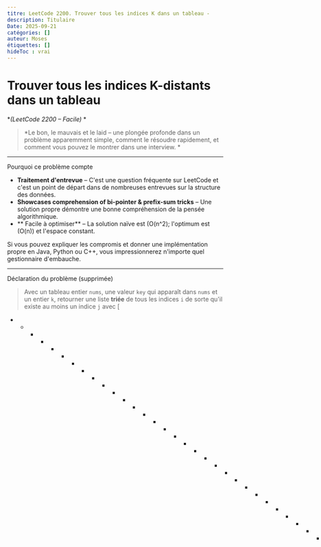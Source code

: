```yaml
---
titre: LeetCode 2200. Trouver tous les indices K dans un tableau -
description: Titulaire
Date: 2025-09-21
catégories: []
auteur: Moses
étiquettes: []
hideToc : vrai
---
```

# Trouver tous les indices K-distants dans un tableau
**(LeetCode 2200 – Facile)* *

> *Le bon, le mauvais et le laid – une plongée profonde dans un problème apparemment simple, comment le résoudre rapidement, et comment vous pouvez le montrer dans une interview. *

---

Pourquoi ce problème compte

* **Traitement d'entrevue** – C'est une question fréquente sur LeetCode et c'est un point de départ dans de nombreuses entrevues sur la structure des données.
* **Showcases comprehension of bi-pointer & prefix-sum tricks** – Une solution propre démontre une bonne compréhension de la pensée algorithmique.
* ** Facile à optimiser** – La solution naïve est \(O(n^2)\; l'optimum est \(O(n)\) et l'espace constant.

Si vous pouvez expliquer les compromis et donner une implémentation propre en Java, Python ou C++, vous impressionnerez n'importe quel gestionnaire d'embauche.

---

Déclaration du problème (supprimée)

> Avec un tableau entier `nums`, une valeur `key` qui apparaît dans `nums` et un entier `k`,
> retourner une liste **triée** de tous les indices `i` de sorte qu'il existe au moins un indice `j` avec
> \[
* * * * * * * * * * * * * * * * * * * * * * * * * * * * * * * * * * * * * * * * * * * * * * * * * * * * * * * * * * * * * * * * * * * * * * * * * * * * * * * * * * * * * * * * * * * * * * * * * * * * * * * * * * * * * * * * * * * * * * * * * * * * * * * * * * * * * * * * * * * * * * * * * * * * * * * * * * * * * * * * * * * * * * * * * * * * * * * * * * * * * * * * * * * * * * * * * * * * * * * * * * * * * * * * * * * * * * * * * * * * * * * * * * * * * * * * * * * * * * * * * * * * * * * * * * * * * * * * clé
> \]
>
> 1 ≤ "longueur en chiffres" ≤ 1 000
> 1 ≤ "nums[i]" ≤ 1 000
> 1 ≤ `k` ≤ `nums. longueur "

---

Deux solutions

L'approche du temps L'espace Pourquoi ça compte
-- -- -- -- -- -- -- -- -- -- -- -- --
**Brute-Force** – vérifier chaque paire de produits \(O(n^2)\)= \(O(1)\)= Facile à mettre en œuvre, mais lent pour n =1 000. Autres
**One-passe avec marquage** – **Optimal****[(O(n)\]**] \(O(1)\]=Scans une fois, pas de boucles imbriquées, seulement des maths entiers. Autres

Nous nous concentrons sur la solution optimale et fournissons le code en trois langues populaires.

---

Stratégie optimale – marquage à un seul passage

1. **Traverse** le tableau une fois.
2. Quand `nums[j]] == clé', les indices qui deviennent **k-distant** sont la gamme
\[
\text{left} = \max(0, j - k) \quad\text{à}\quad \text{right} = \min(n-1, j + k)
\]
3. Au lieu d'ajouter chaque indice dans cette plage **nativement**, gardez un pointeur de course `nextFree`.
* `nextFree` est le plus petit indice **non** encore ajouté.
* Pour chaque clé, nous ajoutons seulement l'intervalle `[max(nextFree, gauche), droite]`.
4. Après le traitement d'une clé, définissez `nextFree = droite + 1`.
5. Enfin, retournez les indices collectés.

L'idée est similaire à la ligne de "sweep" ou "interval fusion" – nous ne revoyons jamais un index qui a déjà été ajouté.

---

Cas d'essai

Produit escompté
-- -- -- -- -- -- -- --
* * * * * * * * * * * * * * * * * * * * * * * * * * * * * * * * * * * * * * * * * * * * * * * * * * * * * * * * * * * * * * * * * * * * * * * * * * * * * * * * * * * * * * * * * * * * * * * * * * * * * * * * * * * * * * * * * * * * * * * * * * * * * * * * * * * * * * * * * * * * * * * * * * * * * * * * * * * * * * * * * * * * * * * * * * * * * * * * * * * * * * * * * * * * * * * * * * * * * * * * * * * * * * * * * * * * * * * * * * * * * * * * * * * * * * * * * * * * * * * * * * * * * * * * * * * * * * * * Autres
"nums=[2,2,2,2]", "key=2", "k=2" "[0,1,2,34]" Autres
"nums=[1,2,3,4,5]`, `key=3`, `k=0`
"nums=[1,3,1,1]", "key=1", "k=1" "[0,1,2,34]" Autres

---

Code

### Java

"Java
Importation de java.util.*;

solution de classe publique {
liste publique<entier> findKDistantIndices(int[] nums, int key, int k) {
Liste <Integer> res = nouvelle liste de distribution<>();
int n = longueur nums;
int nextFree = 0; // plus petit indice non encore ajouté

pour (int j = 0; j < n; j++) {
si (nums[j] == clé) {
int gauche = Math.max(0, j - k);
int droite = Math.min(n - 1, j + k);

début int = Math.max(à gauche, suivantFree);
pour (int i = début; i <= droite; i++) {
l'alinéa i est remplacé par le texte suivant:
}
nextFree = droite + 1; // éviter les duplications
}
}
retour rés;
}

public statique vide principal(String[] args) {
Solution s = nouvelle solution();
Système.out.println(s.findKIndicesdistants(
nouveaux int[]{3,4,9,1,3,5}, 9, 1)); // [1,2,3,4,5,6]
}
}
«» "

Python

'`python
de taper l'importation Liste

Solution de classe:
def findKDistantIndices(self, nombres: List[int], clé: int, k: int) -> Liste[int]:
n = len(nums)
res = []
next_free = 0 # premier index qui n'a pas été ajouté

pour j, val dans l'énumération(nombres):
if val == clé:
gauche = max(0, j - k)
droite = min(n - 1, j + k)

début = max(à gauche, sans _suivant)
res.extend(range(démarrage, droite + 1))
next_free = droite + 1

retour res

si __nom__ == "__main__" :
sol = Solution()
print(sol.findKIndices distants([3,4,9,1,3,9,5], 9, 1)) [1,2,3,4,5,6]
«» "

C++

'`cpp
#incluez <bits/stdc++.h>
utilisant l'espace de noms std;

solution de classe {
public:
vector<int> findKDistantIndices(vecteur<int>& nums, touche int, int k) {
vecteur<int> rés;
int n = nombres.size();
int nextFree = 0; // plus petit indice non encore joint

pour (int j = 0; j < n; ++j) {
si (nums[j] == clé) {
int gauche = max(0, j - k);
int droite = min(n - 1, j + k);

int start = max (à gauche, à côté);
pour (int i = début; i <= droite; ++i)
res.push_back(i);
nextFree = droite + 1; // sauter les indices déjà ajoutés
}
}
retour rés;
}
};

Int main() {
Solution s;
vector<int> ans = s.findKDistantIndices({3,4,9,1,9,5}, 9, 1);
pour (int x : ans) cout << x << ' ';
// Produit: 1 2 3 4 5 6
}
«» "

> **Conseil** – Dans les trois langues, la logique fondamentale est identique :
> *Trouver l'intervalle autour de chaque clé, le fusionner avec l'intervalle déjà visité, et garder un pointeur libre de la fin. *

---

Analyse de complexité

Métrique Brute-Force
C'est pas vrai.
Temps Autres
**Espace auxiliaire** (hors de la liste des résultats)
**Taille du résultat** Autres

Avec `n ≤ 1 000', la solution optimale se terminera en millisecondes, tandis que la force brute peut prendre plusieurs centaines de millisecondes – assez souvent pour provoquer un avertissement lors d'un entretien chronométré.

---

Les pièges communs

Piège
- Oui.
**Ajouter des indices à l'intérieur de la totalité `[gauche, droite]` intervalle pour chaque clé** – conduit à des duplications. Utilisez le pointeur `nextFree` ou un `boolean[] vu`. Autres
** Erreurs hors-par-un lors de la mise à jour de `next Gratuit'**= N'oubliez pas: `nextFree = droite + 1`. Autres
**Ignorer les limites du tableau** (`j-k` < 0 ou `j+k` ≥ n)= Clamp avec `Math.max(0, ...)` et `Math.min(n-1, ...)`. Autres
**Utiliser un `Set` pour déduper des indices** – fonctionne mais utilise \(O(n)\) espace supplémentaire et peut ruiner la revendication \(O(1)\). Préférez l'astuce pointeur. Autres

---

À emporter pour les entrevues

1. ** Expliquez l'intuition** d'abord – parlez de chaque clé influence un intervalle contigu.
2. **Discute des compromis de complexité** – pourquoi vous éviterez \(O(n^2)\) quand vous pouvez faire \(O(n)\).
3. **Afficher le marquage d'un passage** – c'est un motif classique qui apparaît dans de nombreux problèmes d'intervalle (p. ex., le nombre maximum de robinets consécutifs II, le nombre minimum de robinets pour arroser un jardin).
4. ** Testabilité de Mention** – fournir quelques cas d'angle (k = 0, k ≥ n, tous les éléments égaux à la clé).

---

Liste de contrôle du référencement (si vous publiez ce message)

Comment optimiser pour les moteurs de recherche
-- -- -- -- -- ----------------------------------
**Titre** – ----------------------------------------------------------------------------------------------------------------------------------------------------------------------------------------------------------------------------------------------------------
**Meta Description**=Découvrez comment résoudre LeetCode 2200, trouvez tous les indices K-Distants, avec un algorithme \(O(n)\) et nettoyez Java, Python et C++. Perfect interview prep. Autres
**En-têtes**= Utiliser H1 pour le titre, H2 pour les sections (Problème, Brute-Force, Optimal, Code, Complexité), H3 pour le code spécifique à la langue. Autres
**Liens internes**= Référence d'autres messages d'entrevue-prép sur les Tricks Two-Pointer ou les Sum préfixe pour les intervalles. Autres
**Liens externes**= Lien vers la page de problème LeetCode, vers votre repo GitHub, vers les ressources de recherche d'emploi. Autres
**Longueur du contenu**= 800–1,200 mots; assez pour couvrir le problème, le code et l'analyse sans être trop verbeux. Autres
**Images**= Inclure un petit diagramme du concept de ligne de balayage (facultatif). Autres
**Mots clés**= Indices à distance de k, code de leet 2200=, algorithme à deux points, interview de structure de données, code d'entrevue d'emploi. Autres

---

Comment utiliser cet article dans votre recherche d'emploi

1. **GitHub Gist** – Publiez le code Java/Python/C++ dans une repo publique et incluez le lien de repo dans votre CV.
2. **Portfolio** – Intégrez l'extrait de code et l'explication dans votre site personnel.
3. **Interview Prep** – Pratique expliquant les parties «good» (optimal), «bad» (brute-force) et «ugly» (bogues limites).
4. **Réseau** – Partagez le billet de blog sur LinkedIn avec une légende :
> J'ai juste craqué un problème de LeetCode que beaucoup d'intervieweurs aiment. #Java #Python #C++ #Structures de données #InterviewPréparer

---

Dernier verdict

*Le problème « Trouver tous les indices K‐Distants» est trompeurment simple, mais il cache un motif algorithmique soigné. En présentant une solution claire \(O(n)\) one-pass, vous prouvez que vous n'êtes pas seulement un codeur, vous êtes un problème-solveur efficace qui peut réduire la complexité du temps sans sacrifier la clarté. *

Bon codage, et bonne chance pour ces interviews !